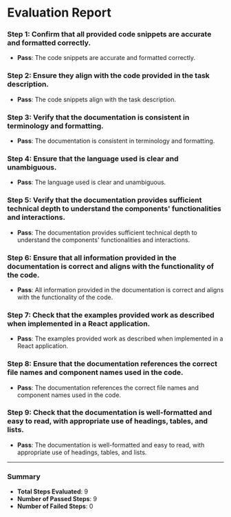 # Evaluation Report

### Step 1: Confirm that all provided code snippets are accurate and formatted correctly.
- **Pass**: The code snippets are accurate and formatted correctly.

### Step 2: Ensure they align with the code provided in the task description.
- **Pass**: The code snippets align with the task description.

### Step 3: Verify that the documentation is consistent in terminology and formatting.
- **Pass**: The documentation is consistent in terminology and formatting.

### Step 4: Ensure that the language used is clear and unambiguous.
- **Pass**: The language used is clear and unambiguous.

### Step 5: Verify that the documentation provides sufficient technical depth to understand the components' functionalities and interactions.
- **Pass**: The documentation provides sufficient technical depth to understand the components' functionalities and interactions.

### Step 6: Ensure that all information provided in the documentation is correct and aligns with the functionality of the code.
- **Pass**: All information provided in the documentation is correct and aligns with the functionality of the code.

### Step 7: Check that the examples provided work as described when implemented in a React application.
- **Pass**: The examples provided work as described when implemented in a React application.

### Step 8: Ensure that the documentation references the correct file names and component names used in the code.
- **Pass**: The documentation references the correct file names and component names used in the code.

### Step 9: Check that the documentation is well-formatted and easy to read, with appropriate use of headings, tables, and lists.
- **Pass**: The documentation is well-formatted and easy to read, with appropriate use of headings, tables, and lists.

---

### Summary

- **Total Steps Evaluated**: 9
- **Number of Passed Steps**: 9
- **Number of Failed Steps**: 0